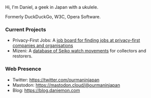 Hi, I'm Daniel, a geek in Japan with a ukulele.

Formerly DuckDuckGo, W3C, Opera Software.

### Current Projects

* Privacy-First Jobs: A [job board for finding jobs at privacy-first companies and organisations](https://privacyfirstjobs.com)
* Mizeni: A [database of Seiko watch movements](https://mizeni.com) for collectors and restorers.

### Web Presence

* Twitter: https://twitter.com/ourmaninjapan
* Mastodon: https://mastodon.cloud/@ourmaninjapan
* Blog: https://blog.daniemon.com




<!---
tagawa/tagawa is a ✨ special ✨ repository because its `README.md` (this file) appears on your GitHub profile.
You can click the Preview link to take a look at your changes.
--->
